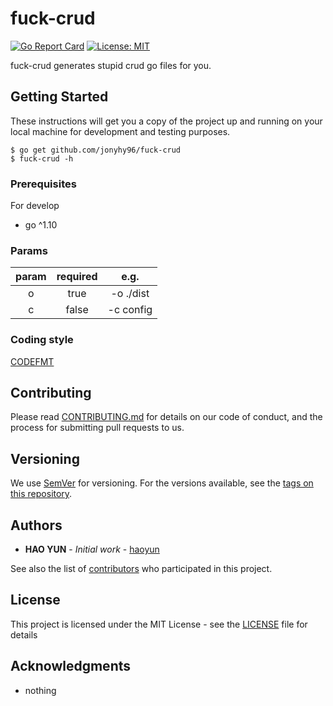 # fuck-crud
[![Go Report Card](https://goreportcard.com/badge/github.com/jonyhy96/fuck-crud)](https://goreportcard.com/report/github.com/jonyhy96/fuck-crud)
[![License: MIT](https://img.shields.io/badge/License-MIT-yellow.svg)](https://opensource.org/licenses/MIT)

fuck-crud generates stupid crud go files for you.

## Getting Started

These instructions will get you a copy of the project up and running on your local machine for development and testing purposes.

```
$ go get github.com/jonyhy96/fuck-crud
$ fuck-crud -h
```

### Prerequisites

For develop

 - go ^1.10


### Params

| param | required | e.g. |
| :--------: | :-----: | :----: |
| o     | true | -o ./dist |
| c     | false | -c config  |

### Coding style

[CODEFMT](https://github.com/golang/go/wiki/CodeReviewComments)

## Contributing

Please read [CONTRIBUTING.md](CONTRIBUTING.md) for details on our code of conduct, and the process for submitting pull requests to us.

## Versioning

We use [SemVer](http://semver.org/) for versioning. For the versions available, see the [tags on this repository](https://gitlab.domain.com/golang/containerM/tags). 

## Authors

* **HAO YUN** - *Initial work* - [haoyun](https://github.com/jonyhy96)

See also the list of [contributors](CONTRIBUTORS.md) who participated in this project.

## License

This project is licensed under the MIT License - see the [LICENSE](LICENSE) file for details

## Acknowledgments

* nothing
